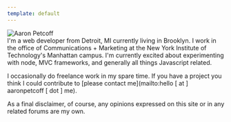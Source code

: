 ```yaml
---
template: default
---
```


<div class="home-image"><img src="/img/about.jpg" alt="Aaron Petcoff"></div>
I'm a web developer from Detroit, MI currently living in Brooklyn. I work in the office of Communications + Marketing at the New York Institute of Technology's Manhattan campus. I'm currently excited about experimenting with node, MVC frameworks, and generally all things Javascript related.

I occasionally do freelance work in my spare time. If you have a project you think I could contribute to [please contact me](mailto:hello [ at ]  aaronpetcoff [ dot ] me).

As a final disclaimer, of course, any opinions expressed on this site or in any related forums are my own.
